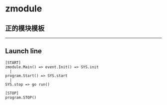 # zmodule
## 正的模块模板

***
## Launch line
```
[START]
zmodule.Main() => event.Init() => SYS.init
  |
program.Start() => SYS.start
  |
SYS.stop => go run()

[STOP]
program.STOP()
```

